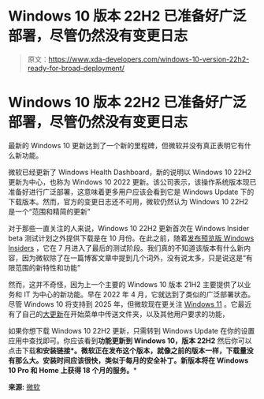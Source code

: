 # Windows 10 版本 22H2 已准备好广泛部署，尽管仍然没有变更日志

> 原文：<https://www.xda-developers.com/windows-10-version-22h2-ready-for-broad-deployment/>

# Windows 10 版本 22H2 已准备好广泛部署，尽管仍然没有变更日志

最新的 Windows 10 更新达到了一个新的里程碑，但微软并没有真正表明它有什么新功能。

微软已经更新了 Windows Health Dashboard，新的说明以 Windows 10 22H2 更新为中心，也称为 Windows 10 2022 更新。该公司表示，该操作系统版本现已准备好进行广泛部署，这意味着更多用户应该会看到它是 Windows Update 下的下载版本。然而，官方的变更日志还不可用，微软仍然认为 Windows 10 22H2 是一个“范围和精简的更新”

对于那些一直关注的人来说，Windows 10 22H2 更新首次在 Windows Insider beta 测试计划之外提供下载是在 10 月份。在此之前，随着[发布预览版 Windows Insiders](https://www.xda-developers.com/windows-10-version-22h2-release-preview/) ，它在 7 月进入了最后的测试阶段。我们真的不知道该版本有什么新内容，因为微软除了在一篇博客文章中提到几个词外，没有说太多，只是说这是“有限范围的新特性和功能”

然而，这并不奇怪，因为上一个主要的 Windows 10 版本 21H2 主要提供了以业务和 IT 为中心的新功能。早在 2022 年 4 月，它就达到了类似的广泛部署状态。尽管 Windows 10 将支持到 2025 年，但微软现在更关注 [Windows 11](https://www.xda-developers.com/windows-11/) 。它最近有了自己的[大更新](https://www.xda-developers.com/should-install-windows-11-22h2/)在开始菜单中传送文件夹，以及其他用户要求的功能，

如果你想下载 Windows 10 22H2 更新，只需转到 Windows Update 在你的设置应用中查找即可。你应该看到**功能更新到 Windows 10，版本 22H2** 然后你可以点击下载**和安装链接*。微软正在发布这个版本，就像之前的版本一样，下载量没有那么大。安装时间应该很快，类似于每月的安全补丁。新版本将在 Windows 10 Pro 和 Home 上获得 18 个月的服务。***

**来源:** [微软](https://learn.microsoft.com/en-us/windows/release-health/status-windows-10-22h2)